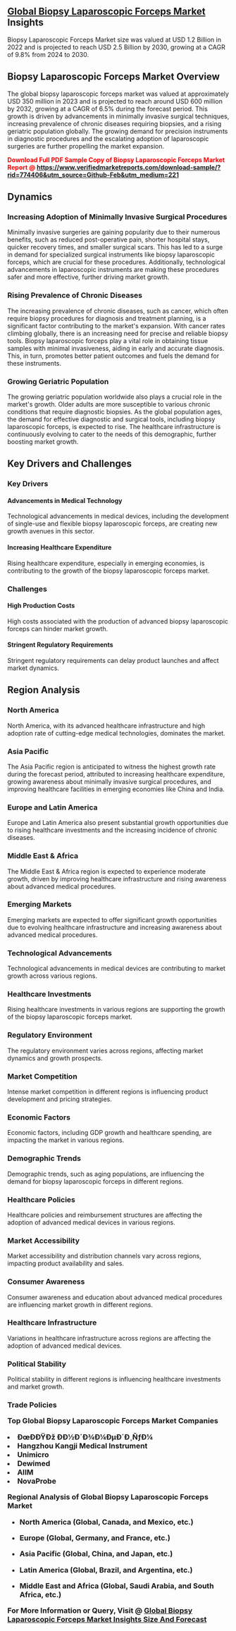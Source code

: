 <h2><a href="https://www.verifiedmarketreports.com/download-sample/?rid=774406&amp;utm_source=Github&amp;utm_medium=221" target="_blank">Global Biopsy Laparoscopic Forceps Market</a> Insights</h2><p>Biopsy Laparoscopic Forceps Market size was valued at USD 1.2 Billion in 2022 and is projected to reach USD 2.5 Billion by 2030, growing at a CAGR of 9.8% from 2024 to 2030.</p><p> <h2>Biopsy Laparoscopic Forceps Market Overview</h2> <p>The global biopsy laparoscopic forceps market was valued at approximately USD 350 million in 2023 and is projected to reach around USD 600 million by 2032, growing at a CAGR of 6.5% during the forecast period. This growth is driven by advancements in minimally invasive surgical techniques, increasing prevalence of chronic diseases requiring biopsies, and a rising geriatric population globally. The growing demand for precision instruments in diagnostic procedures and the escalating adoption of laparoscopic surgeries are further propelling the market expansion. </p> <p><strong><p><span class=""><span style="color: #ff0000;"><strong>Download Full PDF Sample Copy of Biopsy Laparoscopic Forceps Market Report</strong> @ </span><a href="https://www.verifiedmarketreports.com/download-sample/?rid=774406&amp;utm_source=Github-Feb&amp;utm_medium=221" target="_blank">https://www.verifiedmarketreports.com/download-sample/?rid=774406&amp;utm_source=Github-Feb&amp;utm_medium=221</a></span></p></strong></p> <h2>Dynamics</h2> <h3>Increasing Adoption of Minimally Invasive Surgical Procedures</h3> <p>Minimally invasive surgeries are gaining popularity due to their numerous benefits, such as reduced post-operative pain, shorter hospital stays, quicker recovery times, and smaller surgical scars. This has led to a surge in demand for specialized surgical instruments like biopsy laparoscopic forceps, which are crucial for these procedures. Additionally, technological advancements in laparoscopic instruments are making these procedures safer and more effective, further driving market growth. </p> <h3>Rising Prevalence of Chronic Diseases</h3> <p>The increasing prevalence of chronic diseases, such as cancer, which often require biopsy procedures for diagnosis and treatment planning, is a significant factor contributing to the market's expansion. With cancer rates climbing globally, there is an increasing need for precise and reliable biopsy tools. Biopsy laparoscopic forceps play a vital role in obtaining tissue samples with minimal invasiveness, aiding in early and accurate diagnosis. This, in turn, promotes better patient outcomes and fuels the demand for these instruments. </p> <h3>Growing Geriatric Population</h3> <p>The growing geriatric population worldwide also plays a crucial role in the market's growth. Older adults are more susceptible to various chronic conditions that require diagnostic biopsies. As the global population ages, the demand for effective diagnostic and surgical tools, including biopsy laparoscopic forceps, is expected to rise. The healthcare infrastructure is continuously evolving to cater to the needs of this demographic, further boosting market growth. </p> <h2>Key Drivers and Challenges</h2> <h3>Key Drivers</h3> <h4>Advancements in Medical Technology</h4> <p>Technological advancements in medical devices, including the development of single-use and flexible biopsy laparoscopic forceps, are creating new growth avenues in this sector. </p> <h4>Increasing Healthcare Expenditure</h4> <p>Rising healthcare expenditure, especially in emerging economies, is contributing to the growth of the biopsy laparoscopic forceps market. </p> <h3>Challenges</h3> <h4>High Production Costs</h4> <p>High costs associated with the production of advanced biopsy laparoscopic forceps can hinder market growth. </p> <h4>Stringent Regulatory Requirements</h4> <p>Stringent regulatory requirements can delay product launches and affect market dynamics. </p> <h2>Region Analysis</h2> <h3>North America</h3> <p>North America, with its advanced healthcare infrastructure and high adoption rate of cutting-edge medical technologies, dominates the market. </p> <h3>Asia Pacific</h3> <p>The Asia Pacific region is anticipated to witness the highest growth rate during the forecast period, attributed to increasing healthcare expenditure, growing awareness about minimally invasive surgical procedures, and improving healthcare facilities in emerging economies like China and India. </p> <h3>Europe and Latin America</h3> <p>Europe and Latin America also present substantial growth opportunities due to rising healthcare investments and the increasing incidence of chronic diseases. </p> <h3>Middle East & Africa</h3> <p>The Middle East & Africa region is expected to experience moderate growth, driven by improving healthcare infrastructure and rising awareness about advanced medical procedures. </p> <h3>Emerging Markets</h3> <p>Emerging markets are expected to offer significant growth opportunities due to evolving healthcare infrastructure and increasing awareness about advanced medical procedures. </p> <h3>Technological Advancements</h3> <p>Technological advancements in medical devices are contributing to market growth across various regions. </p> <h3>Healthcare Investments</h3> <p>Rising healthcare investments in various regions are supporting the growth of the biopsy laparoscopic forceps market. </p> <h3>Regulatory Environment</h3> <p>The regulatory environment varies across regions, affecting market dynamics and growth prospects. </p> <h3>Market Competition</h3> <p>Intense market competition in different regions is influencing product development and pricing strategies. </p> <h3>Economic Factors</h3> <p>Economic factors, including GDP growth and healthcare spending, are impacting the market in various regions. </p> <h3>Demographic Trends</h3> <p>Demographic trends, such as aging populations, are influencing the demand for biopsy laparoscopic forceps in different regions. </p> <h3>Healthcare Policies</h3> <p>Healthcare policies and reimbursement structures are affecting the adoption of advanced medical devices in various regions. </p> <h3>Market Accessibility</h3> <p>Market accessibility and distribution channels vary across regions, impacting product availability and sales. </p> <h3>Consumer Awareness</h3> <p>Consumer awareness and education about advanced medical procedures are influencing market growth in different regions. </p> <h3>Healthcare Infrastructure</h3> <p>Variations in healthcare infrastructure across regions are affecting the adoption of advanced medical devices. </p> <h3>Political Stability</h3> <p>Political stability in different regions is influencing healthcare investments and market growth. </p> <h3>Trade Policies</h</p><p><strong>Top Global Biopsy Laparoscopic Forceps Market Companies</strong></p><div data-test-id=""><p><li>ÐœÐÐŸÐž Ð­Ð½Ð´Ð¾Ð¼ÐµÐ´Ð¸ÑƒÐ¼</li><li> Hangzhou Kangji Medical Instrument</li><li> Unimicro</li><li> Dewimed</li><li> AIIM</li><li> NovaProbe</li></p><div><strong>Regional Analysis of&nbsp;Global Biopsy Laparoscopic Forceps Market</strong></div><ul><li dir="ltr"><p dir="ltr">North America&nbsp;(Global, Canada, and Mexico, etc.)</p></li><li dir="ltr"><p dir="ltr">Europe (Global, Germany, and France, etc.)</p></li><li dir="ltr"><p dir="ltr">Asia Pacific&nbsp;(Global, China, and Japan, etc.)</p></li><li dir="ltr"><p dir="ltr">Latin America&nbsp;(Global, Brazil, and Argentina, etc.)</p></li><li dir="ltr">Middle East and Africa&nbsp;(Global, Saudi Arabia, and South Africa, etc.)</li></ul><p><strong>For More Information or Query, Visit @&nbsp;</strong><strong><a href="https://www.verifiedmarketreports.com/product/biopsy-laparoscopic-forceps-market/?utm_source=Github&amp;utm_medium=221" target="_blank">Global Biopsy Laparoscopic Forceps Market Insights Size And Forecast</a></strong></p></div>
